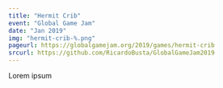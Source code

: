 ```yaml
---
title: "Hermit Crib"
event: "Global Game Jam"
date: "Jan 2019"
img: "hermit-crib-%.png"
pageurl: https://globalgamejam.org/2019/games/hermit-crib
srcurl: https://github.com/RicardoBusta/GlobalGameJam2019
---
```

Lorem ipsum